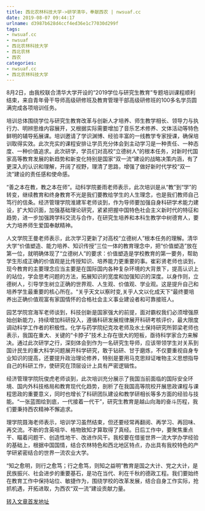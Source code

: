 ```yaml
---
title: 西北农林科技大学->研学清华，奉献西农 | nwsuaf.cc
date: 2019-08-07 09:44:17
urlname: d3987b628d4ccf4ed36e1c77030d299f
tags: 
- nwsuaf.cc
- nwsuaf
- 西北农林科技大学
- 西北农林
- 西农
categories:
- nwsuaf.cc
- 西北农林科技大学
---
```



8月2日，由我校联合清华大学开设的“2019学位与研究生教育”专题培训课程顺利结束，来自青年骨干导师高级研修班及教育管理干部高级研修班的100多名学员圆满完成各项培训任务。

培训总体围绕学位与研究生教育改革与创新人才培养、师生教学相长、领导力与执行力、明辨思维内容展开，又根据实际需要增加了音乐艺术修养、文体活动等特色鲜明的辅导拓展课。培训邀请了学识渊博、经验丰富的一线教学专家授课，确保培训取得实效。此次充实的课程安排让学员充分体会到主动学习是一种责任、一种态度、一种价值追求。此次研学，学员们对高校“立德树人”的根本任务，对新时代国家高等教育发展的新趋势和新变化特别是国家“双一流”建设的战略决策内涵，有了更深入的认识和理解，开阔了视野，理清了思路，增强了做好新时代学校“双一流”建设的责任感和使命感。

“善之本在教，教之本在师”。动科学院姜雨老师表示，此次培训是从“教”到“学”的转变，继续教育和终身教育不光是我们要教给学生的人生理念，也是我们教师自己笃行的信条。经济管理学院淮建军老师谈到，作为导师要加强自身科研学术能力建设，扩大知识面，加强基础理论研究，紧紧把握中国特色社会主义新时代的特征和趋势，进一步加强跨学科交流与合作，在研究生培养和本科生教学中树德育人，要大力培养师生爱国奉献精神。

人文学院王曼老师表示，此次学习更新了对高校“立德树人”根本任务的理解。清华大学“价值塑造、能力培养、知识传授”三位一体的教育理念中，把“价值塑造”放在第一位，就明确体现了“立德树人”的要求：价值塑造是学校教育的第一要务，帮助学生形成正确的价值观是比传授知识、培养能力更重要的事。崔彩贤老师也谈到，现今教育的主要理念应当主要是在国际国内各种复杂环境的大背景下，提高认识上的站位，学会思考问题的方法，拓展知识的宽度和加强知识的深度。以身作则，立德树人，引导学生树立正确的世界观、人生观、价值观、学业观。这是提升自己和培养学生最重要的核心所在。“关乎天文以察时变,关乎人文以化成天下”最终要培养出正确价值观富有家国情怀的合格社会主义事业建设者和可靠接班人。

园艺学院宫海军老师谈到，科技创新是国家强大的前提，面对霸权我们必须增强原始创新能力，持续增加科研投入，遵循科研发展规律展开科研考核评价，最大限度调动科学工作者的积极性。化学与药学院纪克攻老师及水土保持研究所郭梁老师也表示，我国在重大、关键的“卡脖子”技术上存在很大的短板，亟待科学家合力来解决。通过此次研学之行，深刻体会到作为一名研究生导师，应该带领学生对关系到国计民生的重大科学问题展开科学研究，敢于钻研、甘于磨炼，不仅要重视自身专业知识的提高，还要提升政治理论修养，特别是要用马克思辩证唯物主义思想指导自己的科研工作，使研究在顶层设计上具有严密逻辑性。

经济管理学院阮俊虎老师谈到，此次培训充分展示了我国当前面临的国际安全环境、国内外科技格局和教育现代化趋势，剖析了在我国高等院校开展思政课程与课程思政的重要意义，同时也增长了科研团队建设和教学研相长等多方面的经验与技能。“一张蓝图绘到底，一代接着一代干”，研究生教育是越山向海的奋斗历程，我们要秉持西农精神不懈追求。

理学院聂海老师表示，培训学习虽然结束，但还要经常再翻阅、再学习、再回味、再交流。不断的含英咀华、格物致知才算取得了真经。日后工作中，要聚焦重点干、瞄着问题干、创造性地干、改进作风干。我校要在借鉴世界一流大学办学经验的基础上，根据中国国情，结合农林特色和西北地区特点，办出具有我校特色的产学研紧密结合的世界一流农业大学。

“知之愈明，则行之愈笃；行之愈笃，则知之益明”教育是国之大计、党之大计，是民族振兴、社会进步的重要基石，是功在当代、利在千秋的德政工程。我们要始终在教育工作中保持站位、敏捷作为，围绕学校的改革发展，结合自身工作实际，抢抓机遇，开拓进取，为西农“双一流”建设贡献力量。





[转入文章首发地址](https://news.nwsuaf.edu.cn/xnxw/91267.htm)